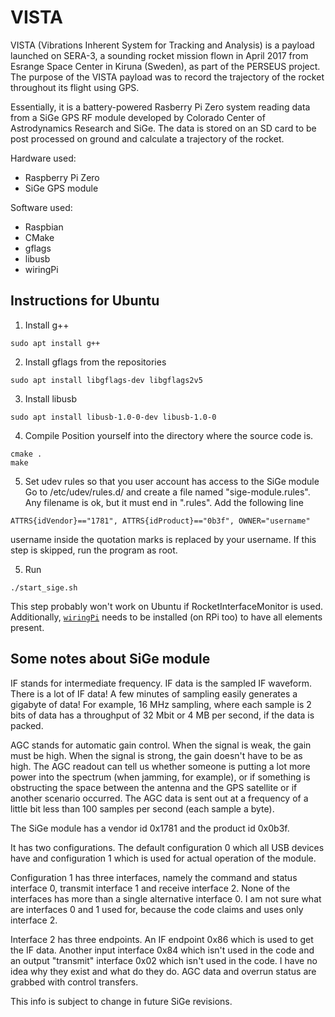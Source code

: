 # VISTA

VISTA (Vibrations Inherent System for Tracking and Analysis) is a payload launched on SERA-3, a sounding rocket mission flown in April 2017 from Esrange Space Center in Kiruna (Sweden), as part of the PERSEUS project.
The purpose of the VISTA payload was to record the trajectory of the rocket throughout its flight using GPS.

Essentially, it is a battery-powered Rasberry Pi Zero system reading data from a SiGe GPS RF module developed by Colorado Center of Astrodynamics Research and SiGe.
The data is stored on an SD card to be post processed on ground and calculate a trajectory of the rocket.

Hardware used:
 - Raspberry Pi Zero
 - SiGe GPS module
 
Software used:
 - Raspbian
 - CMake
 - gflags
 - libusb
 - wiringPi

## Instructions for Ubuntu

1. Install g++

`sudo apt install g++`

2. Install gflags from the repositories

`sudo apt install libgflags-dev libgflags2v5`

3. Install libusb

`sudo apt install libusb-1.0-0-dev libusb-1.0-0`

4. Compile
Position yourself into the directory where the source code is.
```
cmake .
make
```

5. Set udev rules so that you user account has access to the SiGe module
Go to /etc/udev/rules.d/ and create a file named "sige-module.rules".
Any filename is ok, but it must end in ".rules".
Add the following line

`ATTRS{idVendor}=="1781", ATTRS{idProduct}=="0b3f", OWNER="username"`

username inside the quotation marks is replaced by your username.
If this step is skipped, run the program as root.

5. Run

`./start_sige.sh`

This step probably won't work on Ubuntu if RocketInterfaceMonitor is used.
Additionally, [`wiringPi`](http://wiringpi.com/) needs to be installed (on RPi too) to have all elements present.


## Some notes about SiGe module

IF stands for intermediate frequency. IF data is the sampled IF waveform.
There is a lot of IF data! A few minutes of sampling easily generates a
gigabyte of data! For example, 16 MHz sampling, where each sample is 2 bits of
data has a throughput of 32 Mbit or 4 MB per second, if the data is packed.

AGC stands for automatic gain control. When the signal is weak, the gain must
be high. When the signal is strong, the gain doesn't have to be as high.
The AGC readout can tell us whether someone is putting a lot more power into
the spectrum (when jamming, for example), or if something is obstructing
the space between the antenna and the GPS satellite or if another scenario
occurred. The AGC data is sent out at a frequency of a little bit less than 100
samples per second (each sample a byte).

The SiGe module has a vendor id 0x1781 and the product id 0x0b3f.

It has two configurations. The default configuration 0 which all USB devices
have and configuration 1 which is used for actual operation of the module.

Configuration 1 has three interfaces, namely the command and status interface 0,
transmit interface 1 and receive interface 2. None of the interfaces has more
than a single alternative interface 0. I am not sure what are interfaces 0 and 1
used for, because the code claims and uses only interface 2.

Interface 2 has three endpoints. An IF endpoint 0x86 which is used to get the
IF data. Another input interface 0x84 which isn't used in the code and an output
"transmit" interface 0x02 which isn't used in the code. I have no idea why
they exist and what do they do. AGC data and overrun status are grabbed with
control transfers.

This info is subject to change in future SiGe revisions.

